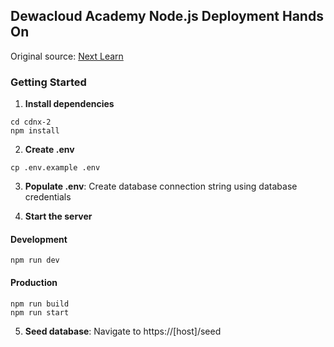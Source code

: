 ## Dewacloud Academy Node.js Deployment Hands On

Original source: [Next Learn](https://nextjs.org/learn)

### Getting Started

1. **Install dependencies**
```
cd cdnx-2
npm install
```

2. **Create .env**
```
cp .env.example .env
```

3. **Populate .env**: Create database connection string using database credentials

4. **Start the server**
#### Development
```
npm run dev
```
#### Production
```
npm run build
npm run start
```

5. **Seed database**: Navigate to https://[host]/seed